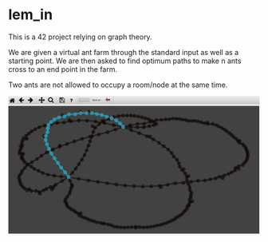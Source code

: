 # lem_in

This is a 42 project relying on graph theory.

We are given a virtual ant farm through the standard input as well as a starting point. We are then asked to find optimum paths to make n ants cross to an end point in the farm.

Two ants are not allowed to occupy a room/node at the same time.

![lem_in](lem.png)
